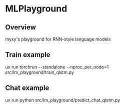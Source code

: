 # MLPlayground

## Overview
myxy's playground for RNN-style language models

## Train example
uv run torchrun --standalone --nproc_per_node=1 src/lm_playground/train_qlstm.py

## Chat example
uv run python src/lm_playground/predict_chat_qlstm.py